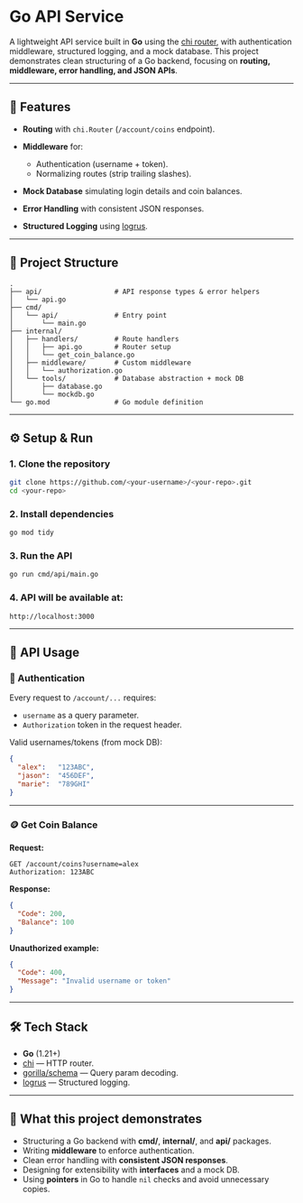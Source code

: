 # Go API Service

A lightweight API service built in **Go** using the [chi router](https://github.com/go-chi/chi), with authentication middleware, structured logging, and a mock database.
This project demonstrates clean structuring of a Go backend, focusing on **routing, middleware, error handling, and JSON APIs**.

---

## 🚀 Features

* **Routing** with `chi.Router` (`/account/coins` endpoint).
* **Middleware** for:

  * Authentication (username + token).
  * Normalizing routes (strip trailing slashes).
* **Mock Database** simulating login details and coin balances.
* **Error Handling** with consistent JSON responses.
* **Structured Logging** using [logrus](https://github.com/sirupsen/logrus).

---

## 📂 Project Structure

```
.
├── api/                  # API response types & error helpers
│   └── api.go
├── cmd/
│   └── api/              # Entry point
│       └── main.go
├── internal/
│   ├── handlers/         # Route handlers
│   │   ├── api.go        # Router setup
│   │   └── get_coin_balance.go
│   ├── middleware/       # Custom middleware
│   │   └── authorization.go
│   └── tools/            # Database abstraction + mock DB
│       ├── database.go
│       └── mockdb.go
└── go.mod                # Go module definition
```

---

## ⚙️ Setup & Run

### 1. Clone the repository

```bash
git clone https://github.com/<your-username>/<your-repo>.git
cd <your-repo>
```

### 2. Install dependencies

```bash
go mod tidy
```

### 3. Run the API

```bash
go run cmd/api/main.go
```

### 4. API will be available at:

```
http://localhost:3000
```

---

## 📡 API Usage

### 🔐 Authentication

Every request to `/account/...` requires:

* `username` as a query parameter.
* `Authorization` token in the request header.

Valid usernames/tokens (from mock DB):

```json
{
  "alex":   "123ABC",
  "jason":  "456DEF",
  "marie":  "789GHI"
}
```

---

### 🪙 Get Coin Balance

**Request:**

```http
GET /account/coins?username=alex
Authorization: 123ABC
```

**Response:**

```json
{
  "Code": 200,
  "Balance": 100
}
```

**Unauthorized example:**

```json
{
  "Code": 400,
  "Message": "Invalid username or token"
}
```

---

## 🛠️ Tech Stack

* **Go** (1.21+)
* [chi](https://github.com/go-chi/chi) — HTTP router.
* [gorilla/schema](https://github.com/gorilla/schema) — Query param decoding.
* [logrus](https://github.com/sirupsen/logrus) — Structured logging.

---

## 📖 What this project demonstrates

* Structuring a Go backend with **cmd/**, **internal/**, and **api/** packages.
* Writing **middleware** to enforce authentication.
* Clean error handling with **consistent JSON responses**.
* Designing for extensibility with **interfaces** and a mock DB.
* Using **pointers** in Go to handle `nil` checks and avoid unnecessary copies.
